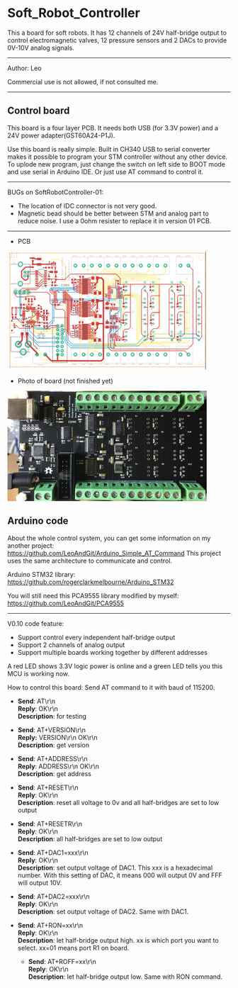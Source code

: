 

Soft_Robot_Controller
===========================
This a board for soft robots. It has 12 channels of 24V half-bridge output to control electromagnetic valves, 12 pressure sensors and 2 DACs to provide 0V-10V analog signals. 

****
Author: Leo

Commercial use is not allowed, if not consulted me.
****

Control board
---------------------------
This board is a four layer PCB. It needs both USB (for 3.3V power) and a 24V power adapter(GST60A24-P1J).

Use this board is really simple. Built in CH340 USB to serial converter makes it possible to program your STM controller without any other device. To uplode new program, just change the switch on left side to BOOT mode and use serial in Arduino IDE. Or just use AT command to control it.

***************************

BUGs on SoftRobotController-01:
- The location of IDC connector is not very good.
- Magnetic bead should be better between STM and analog part to reduce noise. I use a 0ohm resister to replace it in version 01 PCB.

***************************

- PCB 
<img src="/Image/PCB01.png" width="450px" />

- Photo of board (not finished yet)
<img src="/Image/board01.jpg" width="450px" />

Arduino code
---------------------------
About the whole control system, you can get some information on my another project: https://github.com/LeoAndGit/Arduino_Simple_AT_Command This project uses the same architecture to communicate and control.

Arduino STM32 library: https://github.com/rogerclarkmelbourne/Arduino_STM32

You will still need this PCA9555 library modified by myself: https://github.com/LeoAndGit/PCA9555

***************************

V0.10 code feature:
- Support control every independent half-bridge output
- Support 2 channels of analog output
- Support multiple boards working together by different addresses

A red LED shows 3.3V logic power is online and a green LED tells you this MCU is working now. 

How to control this board: Send AT command to it with baud of 115200. 

- **Send**: AT\r\n  
  **Reply**: OK\r\n  
  **Description**: for testing 


- **Send**: AT+VERSION\r\n  
  **Reply:** VERSION\r\n OK\r\n  
  **Description**: get version


- **Send**: AT+ADDRESS\r\n  
  **Reply**: ADDRESS\r\n OK\r\n  
  **Description**: get address 


- **Send**: AT+RESET\r\n  
  **Reply**: OK\r\n  
  **Description**: reset all voltage to 0v and all half-bridges are set to low output


- **Send**: AT+RESETR\r\n  
  **Reply**: OK\r\n  
  **Description**: all half-bridges are set to low output


- **Send**: AT+DAC1=xxx\r\n  
  **Reply**: OK\r\n  
  **Description**: set output voltage of DAC1. This xxx is a hexadecimal number. With this setting of DAC, it means 000 will output 0V and FFF will output 10V.


- **Send**: AT+DAC2=xxx\r\n  
  **Reply**: OK\r\n  
  **Description**: set output voltage of DAC2. Same with DAC1.


- **Send**: AT+RON=xx\r\n  
  **Reply**: OK\r\n  
  **Description**: let half-bridge output high. xx is which port you want to select. xx=01 means port R1 on board.


  - **Send**: AT+ROFF=xx\r\n  
  **Reply**: OK\r\n  
  **Description**: let half-bridge output low. Same with RON command.